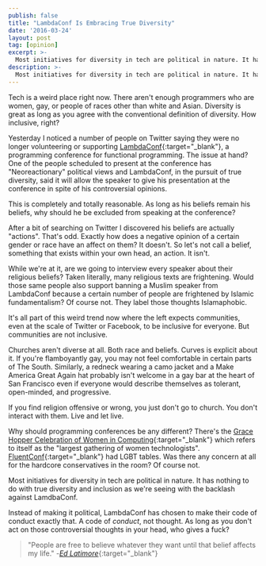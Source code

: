 ```yaml
---
publish: false
title: "LambdaConf Is Embracing True Diversity"
date: '2016-03-24'
layout: post
tag: [opinion]
excerpt: >-
  Most initiatives for diversity in tech are political in nature. It has nothing to do with true diversity and inclusion as we're seeing with the backlash against LamdbaConf.
description: >-
  Most initiatives for diversity in tech are political in nature. It has nothing to do with true diversity and inclusion as we're seeing with the backlash against LamdbaConf.
---
```


Tech is a weird place right now. There aren't enough programmers who are women, gay, or people of races other than white and Asian. Diversity is great as long as you agree with the conventional definition of diversity. How inclusive, right?

Yesterday I noticed a number of people on Twitter saying they were no longer volunteering or supporting [LambdaConf](http://lambdaconf.us/){:target="_blank"}, a programming conference for functional programming. The issue at hand? One of the people scheduled to present at the conference has "Neoreactionary" political views and LambdaConf, in the pursuit of true diversity, said it will allow the speaker to give his presentation at the conference in spite of his controversial opinions.

This is completely and totally reasonable. As long as his beliefs remain his beliefs, why should he be excluded from speaking at the conference?

After a bit of searching on Twitter I discovered his beliefs are actually "actions". That's odd. Exactly how does a negative opinion of a certain gender or race have an affect on them? It doesn't. So let's not call a belief, something that exists within your own head, an action. It isn't.

While we're at it, are we going to interview every speaker about their religious beliefs? Taken literally, many religious texts are frightening. Would those same people also support banning a Muslim speaker from LambdaConf because a certain number of people are frightened by Islamic fundamentalism? Of course not. They label those thoughts Islamaphobic.

It's all part of this weird trend now where the left expects communities, even at the scale of Twitter or Facebook, to be inclusive for everyone. But communities are not inclusive.

Churches aren't diverse at all. Both race and beliefs. Curves is explicit about it. If you're flamboyantly gay, you may not feel comfortable in certain parts of The South. Similarly, a redneck wearing a camo jacket and a Make America Great Again hat probably isn't welcome in a gay bar at the heart of San Francisco even if everyone would describe themselves as tolerant, open-minded, and progressive.

If you find religion offensive or wrong, you just don't go to church. You don't interact with them. Live and let live.

Why should programming conferences be any different? There's the [Grace Hopper Celebration of Women in Computing](http://ghc.anitaborg.org/){:target="_blank"} which refers to itself as the "largest gathering of women technologists". [FluentConf](http://lanyrd.com/2016/fluentconf/){:target="_blank"} had LGBT tables. Was there any concern at all for the hardcore conservatives in the room? Of course not.

Most initiatives for diversity in tech are political in nature. It has nothing to do with true diversity and inclusion as we're seeing with the backlash against LamdbaConf.

Instead of making it political, LambdaConf has chosen to make their code of conduct exactly that. A code of *conduct*, not thought. As long as you don't act on those controversial thoughts in your head, who gives a fuck?

> "People are free to believe whatever they want until that belief affects my life." -[*Ed Latimore*](https://twitter.com/EdLatimore/status/712985746718781440){:target="_blank"}
